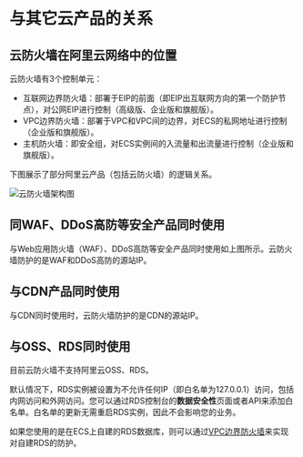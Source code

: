 # 与其它云产品的关系

## 云防火墙在阿里云网络中的位置

云防火墙有3个控制单元：

-   互联网边界防火墙：部署于EIP的前面（即EIP出互联网方向的第一个防护节点），对公网EIP进行控制（高级版、企业版和旗舰版）。
-   VPC边界防火墙：部署于VPC和VPC间的边界，对ECS的私网地址进行控制（企业版和旗舰版）。
-   主机防火墙：即安全组，对ECS实例间的入流量和出流量进行控制（企业版和旗舰版）。

下图展示了部分阿里云产品（包括云防火墙）的逻辑关系。

![云防火墙架构图](https://static-aliyun-doc.oss-accelerate.aliyuncs.com/assets/img/zh-CN/4780883061/p177130.png)

## 同WAF、DDoS高防等安全产品同时使用

与Web应用防火墙（WAF）、DDoS高防等安全产品同时使用如上图所示。云防火墙防护的是WAF和DDoS高防的源站IP。

## 与CDN产品同时使用

与CDN同时使用时，云防火墙防护的是CDN的源站IP。

## 与OSS、RDS同时使用

目前云防火墙不支持阿里云OSS、RDS。

默认情况下，RDS实例被设置为不允许任何IP（即白名单为127.0.0.1）访问，包括内网访问和外网访问。您可以通过RDS控制台的**数据安全性**页面或者API来添加白名单。白名单的更新无需重启RDS实例，因此不会影响您的业务。

如果您使用的是在ECS上自建的RDS数据库，则可以通过[VPC边界防火墙](/intl.zh-CN/访问控制/VPC边界防火墙.md)来实现对自建RDS的防护。

